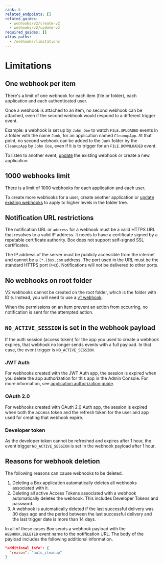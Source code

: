 ```yaml
---
rank: 6
related_endpoints: []
related_guides:
  - webhooks/v2/create-v2
  - webhooks/v2/update-v2
required_guides: []
alias_paths:
  - /webhooks/limitations
---
```


# Limitations

## One webhook per item

There's a limit of one webhook for each item (file or folder), each application
and each authenticated user.

Once a webhook is attached to an item, no second webhook can be attached,
even if the second webhook would respond to a different trigger event.

Example: a webhook is set up by `John Doe` to watch
`FILE.UPLOADED` events in a folder with the name `Junk`, for an application 
named `CleanupApp`. At that point, no second webhook can
be added to the `Junk` folder by the `CleanupApp` by `John Doe`, even if it
is to trigger for an `FILE.DOWNLOADED` event.

To listen to another event, [update][update] the existing webhook or create a
new application.

## 1000 webhooks limit

There is a limit of 1000 webhooks for each application and each user.

To create more webhooks for a user, create another application or
[update existing webhooks][update] to apply to higher levels in the folder tree.

## Notification URL restrictions

The notification URL or `address` for a webhook must be a valid HTTPS URL that
resolves to a valid IP address. It needs to have a certificate signed
by a reputable certificate authority. Box does not support self-signed SSL
certificates.

The IP address of the server must be publicly accessible from the internet and
cannot be a `(*.)box.com` address. The port used in the URL must be the
standard HTTPS port (`443`). Notifications will not be delivered to other ports.

## No webhooks on root folder

V2 webhooks cannot be created on the root folder, which is the folder with ID
`0`. Instead, you will need to use a [v1 webhook][v1].

<Message type='notice'>
  When the permissions on an item prevent an action from occurring,
  no notification is sent for the attempted action.
</Message>

## `NO_ACTIVE_SESSION` is set in the webhook payload

If the auth session (access token) for the app you used to create a webhook
expires, that webhook no longer sends events with a full payload. In that
case, the event trigger is `NO_ACTIVE_SESSION`.

### JWT Auth

For webhooks created with the JWT Auth app, the session is expired when
you delete the app authorization for this app in the Admin Console.
For more information, see [application authorization guide][app authorization].

### OAuth 2.0

For webhooks created with OAuth 2.0 Auth app, the session is expired
when both the access token and the refresh token for the user and app
used for creating that webhook expire.

### Developer token

As the developer token cannot be refreshed and expires after 1 hour,
the event trigger `NO_ACTIVE_SESSION` is set in the webhook payload
after 1 hour.

## Reasons for webhook deletion

The following reasons can cause webhooks to be deleted.

1. Deleting a Box application automatically deletes all webhooks associated with
   it.
2. Deleting all active Access Tokens associated with a webhook
automatically deletes the webhook. This includes Developer Tokens and password.
3. A webhook is automatically deleted if the last successful delivery was 30
days ago and the period between the last successful delivery and the last
trigger date is more than 14 days.

In all of these cases Box sends a webhook payload with the
`WEBHOOK.DELETED` event name to the notification URL. The body of the payload
includes the following additional information.

```json
"additional_info": {
  "reason": "auto_cleanup"
}
```

[v1]: g://webhooks/v1
[update]: g://webhooks/v2/update-v2
[app authorization]: https://support.box.com/hc/en-us/articles/360043697014-Authorizing-Apps-in-the-Box-App-Approval-Process